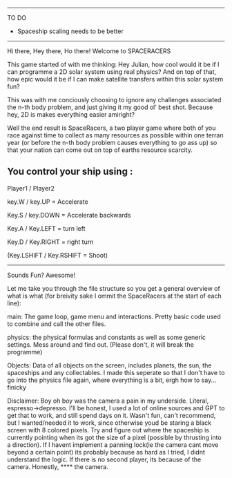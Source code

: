 ------------------------------------------------------------------
TO DO

+ Spaceship scaling needs to be better
------------------------------------------------------------------
Hi there, Hey there, Ho there! Welcome to SPACERACERS

This game started of with me thinking: Hey Julian, how cool would it be if I can programme a 2D solar system using real physics? And on top of that, how epic would it be if I can make satellite transfers within this solar system fun? 

This was with me conciously choosing to ignore any challenges associated the n-th body problem, and just giving it my good ol' best shot. Because hey, 2D is makes everything easier amiright? 

Well the end result is SpaceRacers, a two player game where both of you race against time to collect as many resources as possible within one terran year (or before the n-th body problem causes everything to go ass up) so that your nation can come out on top of earths resource scarcity. 


You control your ship using :
---------------------------------------------------
Player1 / Player2

key.W / key.UP = Accelerate

Key.S / key.DOWN = Accelerate backwards

Key.A / Key.LEFT = turn left

Key.D / Key.RIGHT = right turn

(Key.LSHIFT / Key.RSHIFT = Shoot)

---------------------------------------------------


Sounds Fun? Awesome!


 Let me take you through the file structure so you get a general overview of what is what (for breivity sake I ommit the SpaceRacers at the start of each line):

main: The game loop, game menu and interactions. Pretty basic code used to combine and call the other files.

physics: the physical formulas and constants as well as some generic settings. Mess around and find out. (Please don't, it will break the programme)

Objects: Data of all objects on the screen, includes planets, the sun, the spaceships and any collectables. I made this seperate so that I don't have to go into the physics file again, where everything is a bit, ergh how to say... finicky



Disclaimer: 
Boy oh boy was the camera a pain in my underside. Literal, espresso->depresso. I'll be honest, I used a lot of online sources and GPT to get that to work, and still spend days on it. Wasn't fun, can't recommend, but I wanted/needed it to work, since otherwise youd be staring a black screen with 8 colored pixels. Try and figure out where the spaceship is currently pointing when its got the size of a pixel (possible by thrusting into a direction). 
If I havent implement a panning lock(ie the camera cant move beyond a certain point) its probably because as hard as I tried, I didnt understand the logic.
If there is no second player, its because of the camera. Honestly, **** the camera. 